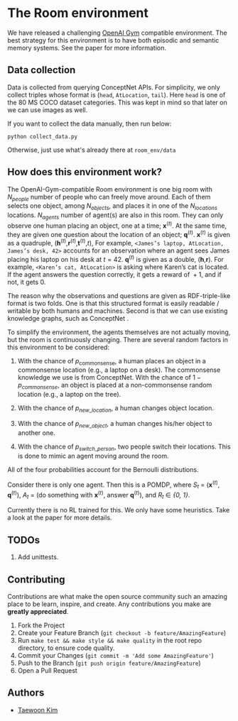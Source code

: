 # The Room environment

We have released a challenging [OpenAI Gym](https://gym.openai.com/) compatible environment. The best strategy for this environment is to have both episodic and semantic memory systems. See the paper for more information.

## Data collection

Data is collected from querying ConceptNet APIs. For simplicity, we only collect triples
whose format is (`head`, `AtLocation`, `tail`). Here `head` is one of the 80 MS COCO
dataset categories. This was kept in mind so that later on we can use images as well.

If you want to collect the data manually, then run below:

```
python collect_data.py
```

Otherwise, just use what's already there at `room_env/data`

## How does this environment work?

The OpenAI-Gym-compatible Room environment is one big room with
*N*<sub>*people*</sub> number of people who can freely move
around. Each of them selects one object, among
*N*<sub>*objects*</sub>, and places it in one of the
*N*<sub>*locations*</sub> locations.
*N*<sub>*agents*</sub> number of agent(s) are also in this
room. They can only observe one human placing an object, one at a time;
**x**<sup>(*t*)</sup>. At the same time, they are given one question
about the location of an object; **q**<sup>(*t*)</sup>.
**x**<sup>(*t*)</sup> is given as a quadruple,
(**h**<sup>(*t*)</sup>,**r**<sup>(*t*)</sup>,**t**<sup>(*t*)</sup>,*t*),
For example, `<James’s laptop, AtLocation, James’s desk, 42>` accounts
for an observation where an agent sees James placing his laptop on his
desk at *t* = 42. **q**<sup>(*t*)</sup> is given as a double,
(**h**,**r**). For example, `<Karen’s cat, AtLocation>` is asking where
Karen’s cat is located. If the agent answers the question correctly, it
gets a reward of  + 1, and if not, it gets 0.

The reason why the observations and questions are given as
RDF-triple-like format is two folds. One is that this structured format
is easily readable / writable by both humans and machines. Second is
that we can use existing knowledge graphs, such as ConceptNet .

To simplify the environment, the agents themselves are not actually
moving, but the room is continuously changing. There are several random
factors in this environment to be considered:

1. With the chance of *p*<sub>commonsense</sub>,
   a human places an object in a commonsense location (e.g., a laptop
   on a desk). The commonsense knowledge we use is from ConceptNet.
   With the chance of
   1 − *p*<sub>*commonsense*</sub>, an object is
   placed at a non-commonsense random location (e.g., a laptop on the
   tree).

1. With the chance of
   *p*<sub>*new*\_*location*</sub>, a human changes
   object location.

1. With the chance of *p*<sub>*new*\_*object*</sub>, a
   human changes his/her object to another one.

1. With the chance of
   *p*<sub>*switch*\_*person*</sub>, two people
   switch their locations. This is done to mimic an agent moving around
   the room.

All of the four probabilities account for the Bernoulli distributions.

Consider there is only one agent. Then this is a POMDP, where *S*<sub>*t*</sub> =  (**x**<sup>(*t*)</sup>, **q**<sup>(*t*)</sup>), *A*<sub>*t*</sub> = (do something with **x**<sup>(*t*)</sup>, answer **q**<sup>(*t*)</sup>), and *R*<sub>*t*</sub> ∈ *{0, 1}*.

Currently there is no RL trained for this. We only have some heuristics. Take a look at the paper for more details.

## TODOs

1. Add unittests.

## Contributing

Contributions are what make the open source community such an amazing place to be learn, inspire, and create. Any contributions you make are **greatly appreciated**.

1. Fork the Project
1. Create your Feature Branch (`git checkout -b feature/AmazingFeature`)
1. Run `make test && make style && make quality` in the root repo directory, to ensure code quality.
1. Commit your Changes (`git commit -m 'Add some AmazingFeature'`)
1. Push to the Branch (`git push origin feature/AmazingFeature`)
1. Open a Pull Request

## Authors

- [Taewoon Kim](https://taewoon.kim/)

